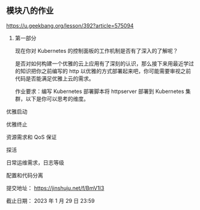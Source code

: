 ## 模块八的作业

https://u.geekbang.org/lesson/392?article=575094


1. 第一部分

   现在你对 Kubernetes 的控制面板的工作机制是否有了深入的了解呢？

   是否对如何构建一个优雅的云上应用有了深刻的认识，那么接下来用最近学过的知识把你之前编写的 http 以优雅的方式部署起来吧，你可能需要审视之前代码是否能满足优雅上云的需求。
   
   作业要求：编写 Kubernetes 部署脚本将 httpserver 部署到 Kubernetes 集群，以下是你可以思考的维度。


优雅启动

优雅终止

资源需求和 QoS 保证

探活

日常运维需求，日志等级

配置和代码分离


提交地址： https://jinshuju.net/f/BmV1I3

截止日期： 2023 年 1 月 29 日 23:59